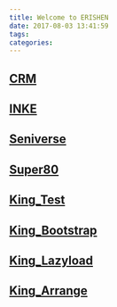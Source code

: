 ```yaml
---
title: Welcome to ERISHEN
date: 2017-08-03 13:41:59
tags:
categories:
---
```

## [CRM](/Crm.html)
## [INKE](/Inke.html?R)
## [Seniverse](/Seniverse.html)
## [Super80](/Super80.html)
## [King_Test](/kingSSR/test.html)
## [King_Bootstrap](/kingSSR/bootstrap.html)
## [King_Lazyload](/kingSSR/lazyload.html)
## [King_Arrange](/kingSSR/arrange.html?names=张三,李四,王五,赵六,孙七&month=8)
